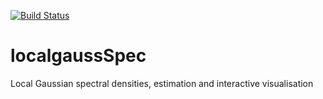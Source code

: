 [![Build Status](https://travis-ci.org/LAJordanger/localgaussSpec.svg?branch=master)](https://travis-ci.org/LAJordanger/localgaussSpec)

# localgaussSpec
Local Gaussian spectral densities, estimation and interactive visualisation
